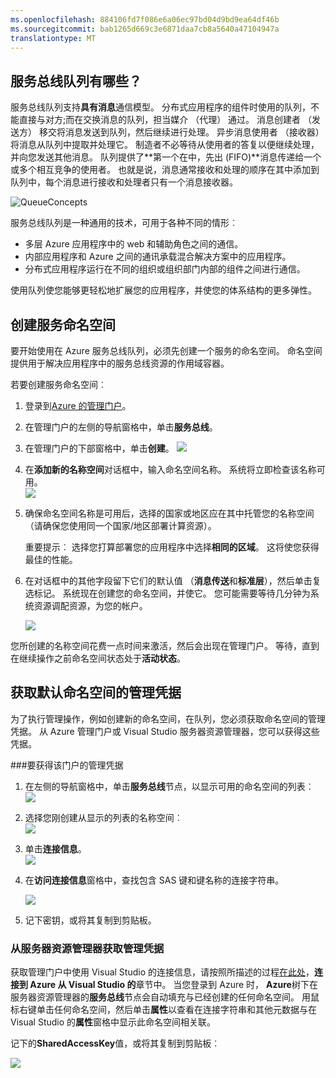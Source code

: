 ```yaml
---
ms.openlocfilehash: 884106fd7f086e6a06ec97bd04d9bd9ea64df46b
ms.sourcegitcommit: bab1265d669c3e6871daa7cb8a5640a47104947a
translationtype: MT
---
```

## 服务总线队列有哪些？

服务总线队列支持**具有消息**通信模型。 分布式应用程序的组件时使用的队列，不能直接与对方;而在交换消息的队列，担当媒介 （代理） 通过。 消息创建者 （发送方） 移交将消息发送到队列，然后继续进行处理。 异步消息使用者 （接收器） 将消息从队列中提取并处理它。 制造者不必等待从使用者的答复以便继续处理，并向您发送其他消息。 队列提供了**第一个在中，先出 (FIFO)**消息传递给一个或多个相互竞争的使用者。 也就是说，消息通常接收和处理的顺序在其中添加到队列中，每个消息进行接收和处理者只有一个消息接收器。

![QueueConcepts](./media/howto-service-bus-queues/sb-queues-08.png)

服务总线队列是一种通用的技术，可用于各种不同的情形︰

-   多层 Azure 应用程序中的 web 和辅助角色之间的通信。
-   内部应用程序和 Azure 之间的通讯承载混合解决方案中的应用程序。
-   分布式应用程序运行在不同的组织或组织部门内部的组件之间进行通信。

使用队列使您能够更轻松地扩展您的应用程序，并使您的体系结构的更多弹性。

## 创建服务命名空间

要开始使用在 Azure 服务总线队列，必须先创建一个服务的命名空间。 命名空间提供用于解决应用程序中的服务总线资源的作用域容器。

若要创建服务命名空间︰

1.  登录到[Azure 的管理门户][]。

2.  在管理门户的左侧的导航窗格中，单击**服务总线**。

3.  在管理门户的下部窗格中，单击**创建**。
    ![](./media/howto-service-bus-queues/sb-queues-03.png)

4.  在**添加新的名称空间**对话框中，输入命名空间名称。 系统将立即检查该名称可用。   
    ![](./media/howto-service-bus-queues/sb-queues-04.png)

5.  确保命名空间名称是可用后，选择的国家或地区应在其中托管您的名称空间 （请确保您使用同一个国家/地区部署计算资源）。

    重要提示︰ 选择您打算部署您的应用程序中选择**相同的区域**。 这将使您获得最佳的性能。

6.  在对话框中的其他字段留下它们的默认值 （**消息传送**和**标准层**），然后单击复选标记。 系统现在创建您的命名空间，并使它。 您可能需要等待几分钟为系统资源调配资源，为您的帐户。

    ![](./media/howto-service-bus-queues/getting-started-multi-tier-27.png)

您所创建的名称空间花费一点时间来激活，然后会出现在管理门户。 等待，直到在继续操作之前命名空间状态处于**活动状态**。

## 获取默认命名空间的管理凭据

为了执行管理操作，例如创建新的命名空间，在队列，您必须获取命名空间的管理凭据。 从 Azure 管理门户或 Visual Studio 服务器资源管理器，您可以获得这些凭据。

###要获得该门户的管理凭据

1.  在左侧的导航窗格中，单击**服务总线**节点，以显示可用的命名空间的列表︰   
    ![](./media/howto-service-bus-queues/sb-queues-13.png)

2.  选择您刚创建从显示的列表的名称空间︰   
    ![](./media/howto-service-bus-queues/sb-queues-09.png)

3.  单击**连接信息**。   
    ![](./media/howto-service-bus-queues/sb-queues-06.png)

4.  在**访问连接信息**窗格中，查找包含 SAS 键和键名称的连接字符串。   

    ![](./media/howto-service-bus-queues/multi-web-45.png)
    
5.  记下密钥，或将其复制到剪贴板。

### 从服务器资源管理器获取管理凭据

获取管理门户中使用 Visual Studio 的连接信息，请按照所描述的过程[在此处](http://msdn.microsoft.com/library/ff687127.aspx)，**连接到 Azure 从 Visual Studio 的**章节中。 当您登录到 Azure 时， **Azure**树下在服务器资源管理器的**服务总线**节点会自动填充与已经创建的任何命名空间。 用鼠标右键单击任何命名空间，然后单击**属性**以查看在连接字符串和其他元数据与在 Visual Studio 的**属性**窗格中显示此命名空间相关联。 

记下的**SharedAccessKey**值，或将其复制到剪贴板︰

![][34]

  [Azure 的管理门户]: http://manage.windowsazure.com
  [Azure 的管理门户]: http://manage.windowsazure.com

  [34]: ./media/howto-service-bus-queues/VSProperties.png
